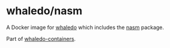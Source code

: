 # whaledo/nasm

A Docker image for [whaledo](https://github.com/duckinator/whaledo)
which includes the [nasm](http://pkgs.alpinelinux.org/package/edge/main/x86_64/nasm)
package.

Part of [whaledo-containers](https://github.com/duckinator/whaledo-containers).
